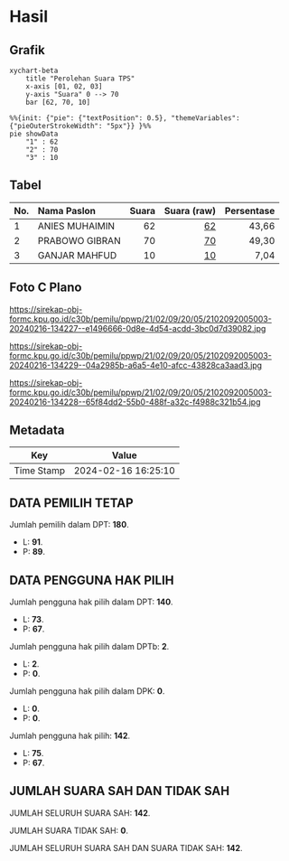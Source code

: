 # Hasil

## Grafik

```mermaid
xychart-beta
    title "Perolehan Suara TPS"
    x-axis [01, 02, 03]
    y-axis "Suara" 0 --> 70
    bar [62, 70, 10]
```

```mermaid
%%{init: {"pie": {"textPosition": 0.5}, "themeVariables": {"pieOuterStrokeWidth": "5px"}} }%%
pie showData
    "1" : 62
    "2" : 70
    "3" : 10
```

## Tabel

| No. | Nama Paslon    | Suara | Suara (raw) | Persentase |
|:--- |:-------------- | -----:| -----------:| ----------:|
| 1   | ANIES MUHAIMIN | 62    | [62][p-1]   | 43,66      |
| 2   | PRABOWO GIBRAN | 70    | [70][p-2]   | 49,30      |
| 3   | GANJAR MAHFUD  | 10    | [10][p-3]   | 7,04       |


[p-1]: https://github.com/gigit-pemilu/pemilu-2024-21-kepulauan-riau/blob/main/pilpres/hitung-suara/sub/21-kepulauan-riau/sub/02-karimun/sub/09-durai/sub/2005-telaga-tujuh/sub/003-tps/sub/paslon-1.txt
[p-2]: https://github.com/gigit-pemilu/pemilu-2024-21-kepulauan-riau/blob/main/pilpres/hitung-suara/sub/21-kepulauan-riau/sub/02-karimun/sub/09-durai/sub/2005-telaga-tujuh/sub/003-tps/sub/paslon-2.txt
[p-3]: https://github.com/gigit-pemilu/pemilu-2024-21-kepulauan-riau/blob/main/pilpres/hitung-suara/sub/21-kepulauan-riau/sub/02-karimun/sub/09-durai/sub/2005-telaga-tujuh/sub/003-tps/sub/paslon-3.txt

## Foto C Plano

https://sirekap-obj-formc.kpu.go.id/c30b/pemilu/ppwp/21/02/09/20/05/2102092005003-20240216-134227--e1496666-0d8e-4d54-acdd-3bc0d7d39082.jpg

https://sirekap-obj-formc.kpu.go.id/c30b/pemilu/ppwp/21/02/09/20/05/2102092005003-20240216-134229--04a2985b-a6a5-4e10-afcc-43828ca3aad3.jpg

https://sirekap-obj-formc.kpu.go.id/c30b/pemilu/ppwp/21/02/09/20/05/2102092005003-20240216-134228--65f84dd2-55b0-488f-a32c-f4988c321b54.jpg


## Metadata

| Key        | Value               |
| ---------- | ------------------- |
| Time Stamp | 2024-02-16 16:25:10 |


## DATA PEMILIH TETAP

Jumlah pemilih dalam DPT: **180**.
 * L: **91**.
 * P: **89**.

## DATA PENGGUNA HAK PILIH

Jumlah pengguna hak pilih dalam DPT: **140**.
 * L: **73**.
 * P: **67**.

Jumlah pengguna hak pilih dalam DPTb: **2**.
 * L: **2**.
 * P: **0**.

Jumlah pengguna hak pilih dalam DPK: **0**.
 * L: **0**.
 * P: **0**.

Jumlah pengguna hak pilih: **142**.
 * L: **75**.
 * P: **67**.

## JUMLAH SUARA SAH DAN TIDAK SAH

JUMLAH SELURUH SUARA SAH: **142**.

JUMLAH SUARA TIDAK SAH: **0**.

JUMLAH SELURUH SUARA SAH DAN SUARA TIDAK SAH: **142**.


